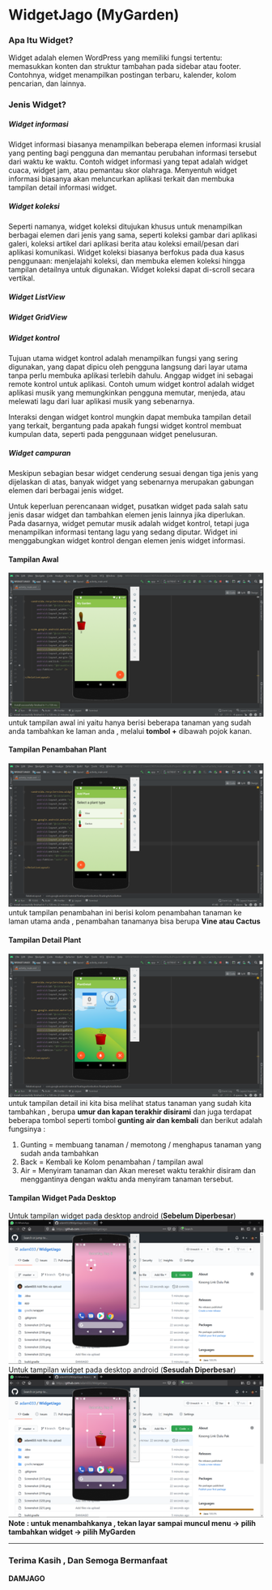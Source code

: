 # WidgetJago (MyGarden)
### Apa Itu Widget?
Widget adalah elemen WordPress yang memiliki fungsi tertentu: memasukkan konten dan struktur tambahan pada sidebar atau footer. Contohnya, widget menampilkan postingan terbaru, kalender, kolom pencarian, dan lainnya. <br>

### Jenis Widget?
##### Widget informasi
Widget informasi biasanya menampilkan beberapa elemen informasi krusial yang penting bagi pengguna dan memantau perubahan informasi tersebut dari waktu ke waktu. Contoh widget informasi yang tepat adalah widget cuaca, widget jam, atau pemantau skor olahraga. Menyentuh widget informasi biasanya akan meluncurkan aplikasi terkait dan membuka tampilan detail informasi widget.

##### Widget koleksi

Seperti namanya, widget koleksi ditujukan khusus untuk menampilkan berbagai elemen dari jenis yang sama, seperti koleksi gambar dari aplikasi galeri, koleksi artikel dari aplikasi berita atau koleksi email/pesan dari aplikasi komunikasi. Widget koleksi biasanya berfokus pada dua kasus penggunaan: menjelajahi koleksi, dan membuka elemen koleksi hingga tampilan detailnya untuk digunakan. Widget koleksi dapat di-scroll secara vertikal.

##### Widget ListView

##### Widget GridView
##### Widget kontrol

Tujuan utama widget kontrol adalah menampilkan fungsi yang sering digunakan, yang dapat dipicu oleh pengguna langsung dari layar utama tanpa perlu membuka aplikasi terlebih dahulu. Anggap widget ini sebagai remote kontrol untuk aplikasi. Contoh umum widget kontrol adalah widget aplikasi musik yang memungkinkan pengguna memutar, menjeda, atau melewati lagu dari luar aplikasi musik yang sebenarnya.

Interaksi dengan widget kontrol mungkin dapat membuka tampilan detail yang terkait, bergantung pada apakah fungsi widget kontrol membuat kumpulan data, seperti pada penggunaan widget penelusuran.

##### Widget campuran

Meskipun sebagian besar widget cenderung sesuai dengan tiga jenis yang dijelaskan di atas, banyak widget yang sebenarnya merupakan gabungan elemen dari berbagai jenis widget.

Untuk keperluan perencanaan widget, pusatkan widget pada salah satu jenis dasar widget dan tambahkan elemen jenis lainnya jika diperlukan.
Pada dasarnya, widget pemutar musik adalah widget kontrol, tetapi juga menampilkan informasi tentang lagu yang sedang diputar. Widget ini menggabungkan widget kontrol dengan elemen jenis widget informasi. 

#### Tampilan Awal
![Alt Text](https://github.com/adam033/WidgetJago/blob/master/Screenshot%20(317).png)
untuk tampilan awal ini yaitu hanya berisi beberapa tanaman yang sudah anda tambahkan ke laman anda , melalui **tombol +** dibawah pojok kanan.

#### Tampilan Penambahan Plant
![Alt Text](https://github.com/adam033/WidgetJago/blob/master/Screenshot%20(318).png)
untuk tampilan penambahan ini berisi kolom penambahan tanaman ke laman utama anda , penambahan tanamanya bisa berupa **Vine atau Cactus**

#### Tampilan Detail Plant
![Alt Text](https://github.com/adam033/WidgetJago/blob/master/Screenshot%20(319).png)
untuk tampilan detail ini kita bisa melihat status tanaman yang sudah kita tambahkan , berupa **umur dan kapan terakhir disirami** dan juga terdapat beberapa tombol seperti tombol **gunting air dan kembali** dan berikut adalah fungsinya : <br>
1. Gunting = membuang tanaman / memotong / menghapus tanaman yang sudah anda tambahkan
2. Back = Kembali ke Kolom penambahan / tampilan awal
3. Air = Menyiram tanaman dan Akan mereset waktu terakhir disiram dan menggantinya dengan waktu anda menyiram tanaman tersebut.

#### Tampilan Widget Pada Desktop
Untuk tampilan widget pada desktop android (**Sebelum Diperbesar**)
![Alt Text](https://github.com/adam033/WidgetJago/blob/master/Screenshot%20(322).png)
Untuk tampilan widget pada desktop android (**Sesudah Diperbesar**)
![Alt Text](https://github.com/adam033/WidgetJago/blob/master/Screenshot%20(323).png)
**Note : untuk menambahkanya , tekan layar sampai muncul menu -> pilih tambahkan widget -> pilih MyGarden**

________________________________________________________________________________________________

### Terima Kasih , Dan Semoga Bermanfaat
**DAMJAGO**

